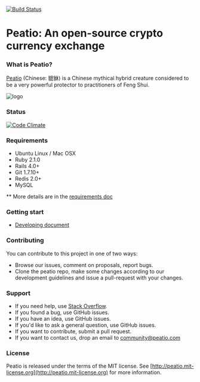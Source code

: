 [![Build Status](https://travis-ci.org/peatio/peatio.png?branch=master)](https://travis-ci.org/peatio/peatio)

Peatio: An open-source crypto currency exchange
=====================================

### What is Peatio?

[Peatio](http://en.wikipedia.org/wiki/Pixiu) (Chinese: 貔貅) is a Chinese mythical hybrid creature considered to be a very powerful protector to practitioners of Feng Shui.

![logo](public/peatio.png)

### Status

[![Code Climate](https://codeclimate.com/github/peatio/peatio.png)](https://codeclimate.com/github/peatio/peatio)

### Requirements

* Ubuntu Linux / Mac OSX
* Ruby 2.1.0
* Rails 4.0+
* Git 1.7.10+
* Redis 2.0+
* MySQL

** More details are in the [requirements doc](doc/install/requirements.md)


### Getting start

* [Developing document](doc/install/development.md)

### Contributing

You can contribute to this project in one of two ways:

* Browse our issues, comment on proposals, report bugs.
* Clone the peatio repo, make some changes according to our development guidelines and issue a pull-request with your changes.


### Support

* If you need help, use [Stack Overflow](http://stackoverflow.com/questions/tagged/peatio).
* If you found a bug, use GitHub issues.
* If you have an idea, use GitHub issues.
* If you'd like to ask a general question, use GitHub issues.
* If you want to contribute, submit a pull request.
* If you want to contact us, drop an email to [community@peatio.com](mailto:community@peatio.com)


### License

Peatio is released under the terms of the MIT license. See [http://peatio.mit-license.org](http://peatio.mit-license.org) for more information.


